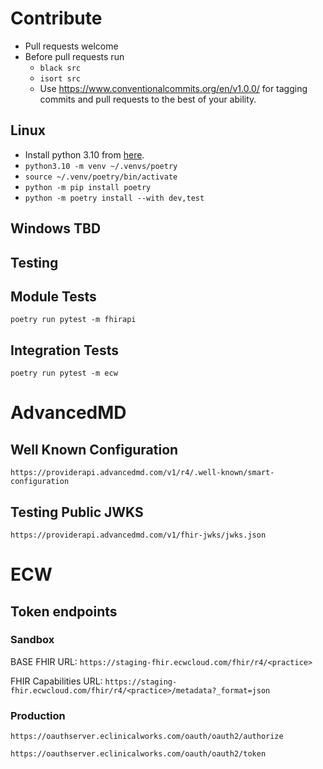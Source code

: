 # Contribute

- Pull requests welcome
- Before pull requests run
  - `black src`
  - `isort src`
  - Use https://www.conventionalcommits.org/en/v1.0.0/ for tagging commits and pull requests to the best of your ability.

## Linux
- Install python 3.10 from [here](https://www.python.org/downloads/).
- `python3.10 -m venv ~/.venvs/poetry`
- `source ~/.venv/poetry/bin/activate`
- `python -m pip install poetry`
- `python -m poetry install --with dev,test`

## Windows TBD

## Testing

## Module Tests

`poetry run pytest -m fhirapi`

## Integration Tests

`poetry run pytest -m ecw`

# AdvancedMD

## Well Known Configuration

`https://providerapi.advancedmd.com/v1/r4/.well-known/smart-configuration`

## Testing Public JWKS

`https://providerapi.advancedmd.com/v1/fhir-jwks/jwks.json`

# ECW

## Token endpoints

### Sandbox

BASE FHIR URL: `https://staging-fhir.ecwcloud.com/fhir/r4/<practice>`

FHIR Capabilities URL: `https://staging-fhir.ecwcloud.com/fhir/r4/<practice>/metadata?_format=json`

### Production

`https://oauthserver.eclinicalworks.com/oauth/oauth2/authorize`

`https://oauthserver.eclinicalworks.com/oauth/oauth2/token`
